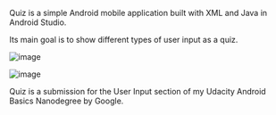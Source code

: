 Quiz is a simple Android mobile application built with XML and Java in Android Studio.

Its main goal is to show different types of user input as a quiz.

![image](https://user-images.githubusercontent.com/46302098/194727569-f4b12901-c451-4ab6-b55d-2ca51a0537f6.png)

![image](https://user-images.githubusercontent.com/46302098/194727532-bab6326e-5d46-42a0-a3ac-2ccce4c1ad3a.png)

Quiz is a submission for the User Input section of my Udacity Android Basics Nanodegree by Google.
